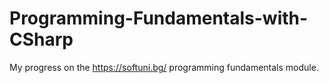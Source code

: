# Programming-Fundamentals-with-CSharp
My progress on the https://softuni.bg/ programming fundamentals module.
